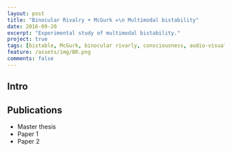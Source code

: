 ```yaml
---
layout: post
title: "Binocular Rivalry + McGurk =\n Multimodal bistability"
date: 2016-09-20
excerpt: "Experimental study of multimodal bistability."
project: true
tags: [bistable, McGurk, binocular rivarly, consciousness, audio-visual]
feature: /assets/img/BR.png
comments: false
---
```


## Intro

## Publications
* Master thesis
* Paper 1
* Paper 2

